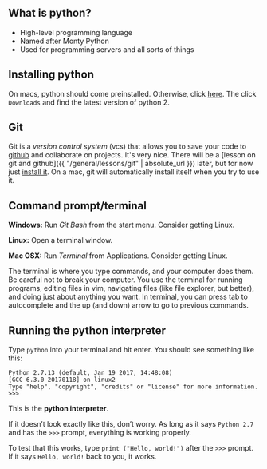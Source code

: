 ## What is python?
 * High-level programming language
 * Named after Monty Python
 * Used for programming servers and all sorts of things

## Installing python
On macs, python should come preinstalled. Otherwise, click [here](https://www.python.org/). The click `Downloads` and find the latest version of python 2.

## Git
Git is a *version control system* (vcs) that allows you to save your code to [github](https://github.com/) and collaborate on projects. It's very nice. There will be a [lesson on git and github]({{ "/general/lessons/git" | absolute_url }}) later, but for now just [install it](https://git-scm.com/downloads). On a mac, git will automatically install itself when you try to use it.

## Command prompt/terminal
**Windows:** Run *Git Bash* from the start menu. Consider getting Linux.

**Linux:** Open a terminal window.

**Mac OSX:** Run *Terminal* from Applications. Consider getting Linux.

The terminal is where you type commands, and your computer does them. Be careful not to break your computer. You use the terminal for running programs, editing files in vim, navigating files (like file explorer, but better), and doing just about anything you want. In terminal, you can press tab to autocomplete and the up (and down) arrow to go to previous commands.

## Running the python interpreter
Type `python` into your terminal and hit enter. You should see something like this:

    Python 2.7.13 (default, Jan 19 2017, 14:48:08)
    [GCC 6.3.0 20170118] on linux2
    Type "help", "copyright", "credits" or "license" for more information.
    >>>

This is the **python interpreter**.

If it doesn’t look exactly like this, don’t worry. As long as it says `Python 2.7` and has the `>>>` prompt, everything is working properly.

To test that this works, type `print ("Hello, world!")` after the `>>>` prompt. If it says `Hello, world!` back to you, it works.
